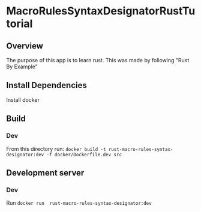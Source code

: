 # MacroRulesSyntaxDesignatorRustTutorial

## Overview
The purpose of this app is to learn rust. This was made by following "Rust By Example"

## Install Dependencies
Install docker

## Build
### Dev
From this directory run: `docker build -t rust-macro-rules-syntax-designator:dev -f docker/Dockerfile.dev src`

## Development server
### Dev
Run `docker run  rust-macro-rules-syntax-designator:dev`